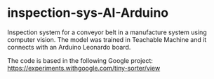 # inspection-sys-AI-Arduino
Inspection system for a conveyor belt in a manufacture system using computer vision. The model was trained in Teachable Machine and it connects with an Arduino Leonardo board.

The code is based in the following Google project: https://experiments.withgoogle.com/tiny-sorter/view
